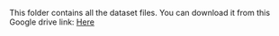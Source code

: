 This folder contains all the dataset files. You can download it from this Google drive link: [Here](https://drive.google.com/open?id=1ldvZhPRPL0gmnxmmKw0d5mKmu1BoZNwf)

